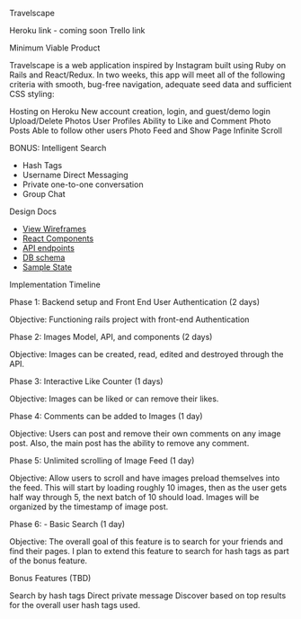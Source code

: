 Travelscape

Heroku link - coming soon
Trello link

Minimum Viable Product

Travelscape is a web application inspired by Instagram built using Ruby on Rails and React/Redux. In two weeks, this app will meet all of the following criteria with smooth, bug-free navigation, adequate seed data and sufficient CSS styling:

 Hosting on Heroku
 New account creation, login, and guest/demo login
 Upload/Delete Photos
 User Profiles
 Ability to Like and Comment Photo Posts
 Able to follow other users
 Photo Feed and Show Page Infinite Scroll

 BONUS:
 Intelligent Search
 - Hash Tags
 - Username
 Direct Messaging
 - Private one-to-one conversation
 - Group Chat

 Design Docs

 * [View Wireframes][wireframes]
 * [React Components][components]
 * [API endpoints][api-endpoints]
 * [DB schema][schema]
 * [Sample State][sample-state]

 [wireframes]: docs/wireframes
 [components]: docs/component-hierarchy.md
 [sample-state]: docs/sample-state.md
 [api-endpoints]: docs/api-endpoints.md
 [schema]: docs/schema.md


Implementation Timeline

Phase 1: Backend setup and Front End User Authentication (2 days)

  Objective: Functioning rails project with front-end Authentication

Phase 2: Images Model, API, and components (2 days)

  Objective: Images can be created, read, edited and destroyed through the API.

Phase 3: Interactive Like Counter (1 days)

  Objective: Images can be liked or can remove their likes.

Phase 4: Comments can be added to Images (1 day)

  Objective: Users can post and remove their own comments on any image post. Also, the main post has the ability to remove any comment.

Phase 5: Unlimited scrolling of Image Feed (1 day)

  Objective: Allow users to scroll and have images preload themselves into the feed. This will start by loading roughly 10 images,
  then as the user gets half way through 5, the next batch of 10 should load. Images will be organized by the timestamp of image post.

Phase 6: - Basic Search (1 day)

  Objective: The overall goal of this feature is to search for your friends and find their pages. I plan to extend this feature to search
  for hash tags as part of the bonus feature.

Bonus Features (TBD)

 Search by hash tags
 Direct private message
 Discover based on top results for the overall user hash tags used.
